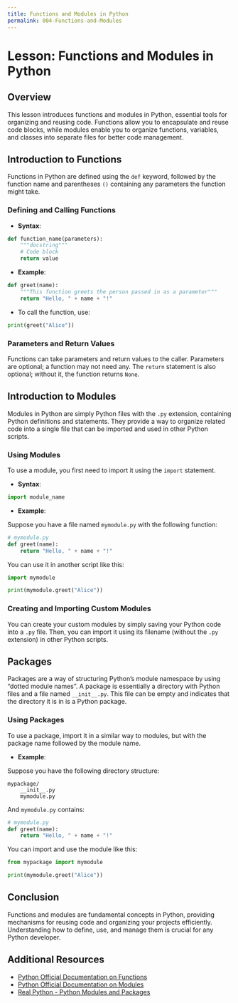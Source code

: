 ```yaml
---
title: Functions and Modules in Python
permalink: 004-Functions-and-Modules
---
```


# Lesson: Functions and Modules in Python

## Overview
This lesson introduces functions and modules in Python, essential tools for organizing and reusing code. Functions allow you to encapsulate and reuse code blocks, while modules enable you to organize functions, variables, and classes into separate files for better code management.

## Introduction to Functions

Functions in Python are defined using the `def` keyword, followed by the function name and parentheses `()` containing any parameters the function might take.

### Defining and Calling Functions

- **Syntax**:

```python
def function_name(parameters):
    """docstring"""
    # Code block
    return value
```

- **Example**:

```python
def greet(name):
    """This function greets the person passed in as a parameter"""
    return "Hello, " + name + "!"
```

- To call the function, use:

```python
print(greet("Alice"))
```

### Parameters and Return Values

Functions can take parameters and return values to the caller. Parameters are optional; a function may not need any. The `return` statement is also optional; without it, the function returns `None`.

## Introduction to Modules

Modules in Python are simply Python files with the `.py` extension, containing Python definitions and statements. They provide a way to organize related code into a single file that can be imported and used in other Python scripts.

### Using Modules

To use a module, you first need to import it using the `import` statement.

- **Syntax**:

```python
import module_name
```

- **Example**:

Suppose you have a file named `mymodule.py` with the following function:

```python
# mymodule.py
def greet(name):
    return "Hello, " + name + "!"
```

You can use it in another script like this:

```python
import mymodule

print(mymodule.greet("Alice"))
```

### Creating and Importing Custom Modules

You can create your custom modules by simply saving your Python code into a `.py` file. Then, you can import it using its filename (without the `.py` extension) in other Python scripts.

## Packages

Packages are a way of structuring Python’s module namespace by using “dotted module names”. A package is essentially a directory with Python files and a file named `__init__.py`. This file can be empty and indicates that the directory it is in is a Python package.

### Using Packages

To use a package, import it in a similar way to modules, but with the package name followed by the module name.

- **Example**:

Suppose you have the following directory structure:

```
mypackage/
    __init__.py
    mymodule.py
```

And `mymodule.py` contains:

```python
# mymodule.py
def greet(name):
    return "Hello, " + name + "!"
```

You can import and use the module like this:

```python
from mypackage import mymodule

print(mymodule.greet("Alice"))
```

## Conclusion

Functions and modules are fundamental concepts in Python, providing mechanisms for reusing code and organizing your projects efficiently. Understanding how to define, use, and manage them is crucial for any Python developer.

## Additional Resources

- [Python Official Documentation on Functions](https://docs.python.org/3/tutorial/controlflow.html#defining-functions)
- [Python Official Documentation on Modules](https://docs.python.org/3/tutorial/modules.html)
- [Real Python - Python Modules and Packages](https://realpython.com/python-modules-packages/)
